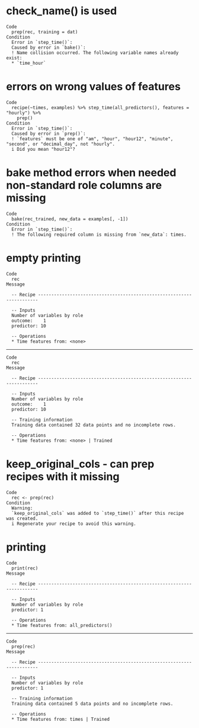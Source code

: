 # check_name() is used

    Code
      prep(rec, training = dat)
    Condition
      Error in `step_time()`:
      Caused by error in `bake()`:
      ! Name collision occurred. The following variable names already exist:
      * `time_hour`

# errors on wrong values of features

    Code
      recipe(~times, examples) %>% step_time(all_predictors(), features = "hourly") %>%
        prep()
    Condition
      Error in `step_time()`:
      Caused by error in `prep()`:
      ! `features` must be one of "am", "hour", "hour12", "minute", "second", or "decimal_day", not "hourly".
      i Did you mean "hour12"?

# bake method errors when needed non-standard role columns are missing

    Code
      bake(rec_trained, new_data = examples[, -1])
    Condition
      Error in `step_time()`:
      ! The following required column is missing from `new_data`: times.

# empty printing

    Code
      rec
    Message
      
      -- Recipe ----------------------------------------------------------------------
      
      -- Inputs 
      Number of variables by role
      outcome:    1
      predictor: 10
      
      -- Operations 
      * Time features from: <none>

---

    Code
      rec
    Message
      
      -- Recipe ----------------------------------------------------------------------
      
      -- Inputs 
      Number of variables by role
      outcome:    1
      predictor: 10
      
      -- Training information 
      Training data contained 32 data points and no incomplete rows.
      
      -- Operations 
      * Time features from: <none> | Trained

# keep_original_cols - can prep recipes with it missing

    Code
      rec <- prep(rec)
    Condition
      Warning:
      `keep_original_cols` was added to `step_time()` after this recipe was created.
      i Regenerate your recipe to avoid this warning.

# printing

    Code
      print(rec)
    Message
      
      -- Recipe ----------------------------------------------------------------------
      
      -- Inputs 
      Number of variables by role
      predictor: 1
      
      -- Operations 
      * Time features from: all_predictors()

---

    Code
      prep(rec)
    Message
      
      -- Recipe ----------------------------------------------------------------------
      
      -- Inputs 
      Number of variables by role
      predictor: 1
      
      -- Training information 
      Training data contained 5 data points and no incomplete rows.
      
      -- Operations 
      * Time features from: times | Trained

